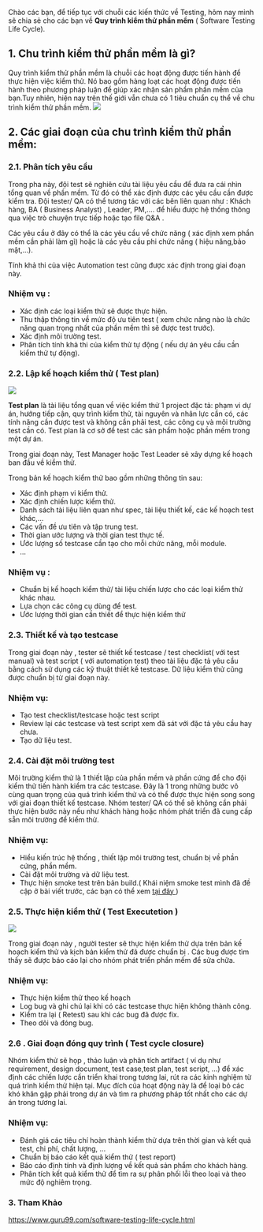 Chào các bạn, để tiếp tục với chuỗi các kiến thức về Testing, hôm nay mình sẽ chia sẻ cho các bạn về **Quy trình kiểm thử phần mềm** ( Software Testing Life Cycle).


## 1. Chu trình kiểm thử phần mềm là gì?
Quy trình kiểm thử phần mềm là chuỗi các hoạt động được tiến hành để thực hiện việc kiểm thử. Nó bao gồm hàng loạt các hoạt động được tiến hành theo phương pháp luận để giúp xác nhận sản phẩm phần mềm của bạn.Tuy nhiên, hiện nay trên thế giới vẫn chưa có 1 tiêu chuẩn cụ thể về chu trình kiểm thử phần mềm.
![](https://images.viblo.asia/0e5a72ad-2c12-465a-8486-574da5690614.PNG)

## 2. Các giai đoạn của chu trình kiểm thử phần mềm:

### 2.1. Phân tích yêu cầu 
Trong pha này, đội test sẽ nghiên cứu tài liệu yêu cầu để đưa ra cái nhìn tổng quan về phần mềm. Từ đó có thể xác định được các yêu cầu cần được kiểm tra.
Đội tester/ QA có thể tương tác với các bên liên quan như : Khách hàng, BA ( Business Analyst) , Leader, PM,.... để hiểu được hệ thống thông qua việc trò chuyện trực tiếp hoặc tạo file Q&A .

Các yêu cầu ở đây có thể là các yêu cầu về chức năng ( xác định xem phần mềm cần phải làm gì) hoặc là các yêu cầu phi chức năng ( hiệu năng,bảo mật,...).

Tính khả thi của việc Automation test cũng được xác định trong giai đoạn này.

###  Nhiệm vụ : 
- Xác định các loại kiểm thử sẽ được thực hiện.
- Thu thập thông tin về mức độ ưu tiên test ( xem chức năng nào là chức năng quan trọng nhất của phần mềm thì sẽ được test trước).
- Xác định môi trường test.
- Phân tích tính khả thi của  kiểm thử tự động ( nếu dự án yêu cầu cần kiểm thử tự động).

### 2.2. Lập kế hoạch kiểm thử ( Test plan)
![](https://images.viblo.asia/e3244b84-c8f5-4fec-a482-63476ab108a4.jpg)

**Test plan** là tài liệu tổng quan về việc kiểm thử 1 project đặc tả: phạm vi dự án, hướng tiếp cận, quy trình kiểm thử, tài nguyên và nhân lực cần có, các tính năng cần được test và không cần phải test, các công cụ và môi trường test cần có. Test plan là cơ sở để test các sản phẩm hoặc phần mềm trong một dự án.

Trong giai đoạn này, Test Manager hoặc Test Leader sẽ xây dựng kế hoạch ban đầu về kiểm thử.

Trong bản kế hoạch kiểm thử bao gồm những thông tin sau:
- Xác định phạm vi kiểm thử.
- Xác định chiến lược kiểm thử.
- Danh sách tài liệu liên quan như spec, tài liệu thiết kế, các kế hoạch test khác,...
- Các vấn đề ưu tiên và tập trung test.
- Thời gian ước lượng và thời gian test thực tế.
- Ước lượng số testcase cần tạo cho mỗi chức năng, mỗi module.
- ...
### Nhiệm vụ : 
- Chuẩn bị kế hoạch kiểm thử/ tài liệu chiến lược cho các loại kiểm thử khác nhau.
- Lựa chọn các công cụ dùng để test.
- Ước lượng thời gian cần thiết để thực hiện kiểm thử

### 2.3. Thiết kế và tạo testcase
Trong giai đoạn này , tester sẽ thiết kế testcase / test checklist( với test manual) và test script ( với automation test)  theo tài liệu đặc tả yêu cầu bằng cách sử dụng các kỹ thuật thiết kế testcase. Dữ liệu kiểm thử cũng được chuẩn bị từ giai đoạn này.

### Nhiệm vụ: 
- Tạo test checklist/testcase hoặc test script
- Review lại các testcase và test script xem đã sát với đặc tả yêu cầu hay chưa.
- Tạo dữ liệu test. 

### 2.4. Cài đặt môi trường test

Môi trường kiểm thử là 1 thiết lập của phần mềm và phần cứng để cho đội kiểm thử tiến hành kiểm tra các testcase. Đây là 1 trong những bước vô cùng quan trọng của quá trình kiểm thử và có thể được thực hiện song song với giai đoạn thiết kế testcase. Nhóm tester/ QA có thể sẽ không cần phải thực hiện bước này nếu như khách hàng hoặc nhóm phát triển đã cung cấp sẵn môi trường để kiểm thử.

### Nhiệm vụ:
- Hiểu kiến trúc hệ thống , thiết lập môi trường test, chuẩn bị về phần cứng, phần mềm.
- Cài đặt môi trường và dữ liệu test.
- Thực hiện smoke test trên bản build.( Khái niệm smoke test mình đã đề cập ở bài viết trước, các bạn có thể xem [tại đây ](https://viblo.asia/p/cac-khai-niem-co-ban-ve-kiem-thu-phan-mem-63vKjR7dK2R))

### 2.5. Thực hiện kiểm thử ( Test Executetion )
![](https://images.viblo.asia/6357e9d9-0da5-42cb-8d2d-010eaf3a03fc.jpg)

Trong giai đoạn này , người tester sẽ thực hiện kiểm thử dựa trên bản kế hoạch kiểm thử và kịch bản kiểm thử đã được chuẩn bị . Các bug được tìm thấy sẽ được báo cáo lại cho nhóm phát triển phần mềm để sửa chữa.

###  Nhiệm vụ: 

- Thực hiện kiểm thử theo kế hoạch
- Log bug và ghi chú lại khi có các testcase thực hiện không thành công.
- Kiểm tra lại ( Retest) sau khi các bug đã được fix.
- Theo dõi và đóng bug.

### 2.6 . Giai đoạn đóng quy trình ( Test cycle closure)

Nhóm kiểm thử sẽ họp , thảo luận và phân tích artifact ( ví dụ như  requirement, design document, test case,test plan, test script, …) để xác định các chiến lược cần triển khai trong tương lai, rút ra các kinh nghiệm từ quá trình kiểm thử hiện tại. Mục đích của hoạt động này là để loại bỏ các khó khăn gặp phải trong dự án và tìm ra phương pháp tốt nhất cho các dự án trong tương lai.

###  Nhiệm vụ: 
- Đánh giá các tiêu chí hoàn thành kiểm thử dựa trên thời gian và kết quả test, chi phí, chất lượng, ...
- Chuẩn bị báo cáo kết quả kiểm thử ( test report)
- Báo cáo định tính và định lượng về  kết quả sản phẩm cho khách hàng.
- Phân tích kết quả kiểm thử để tìm ra sự phân phối lỗi theo loại và theo mức độ nghiêm trọng.

### 3. Tham Khảo
https://www.guru99.com/software-testing-life-cycle.html